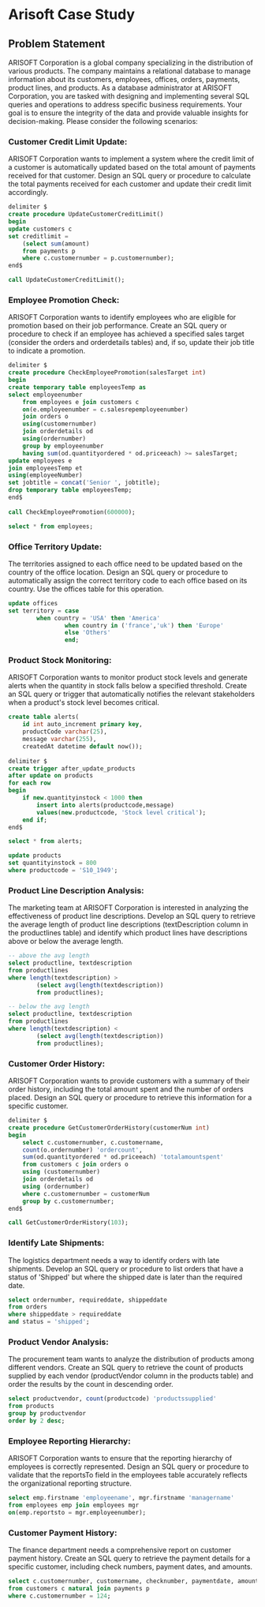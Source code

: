 # Arisoft Case Study 
## Problem Statement
ARISOFT Corporation is a global company specializing in the distribution of various products. The company maintains a relational database to manage information about its customers, employees, offices, orders, payments, product lines, and products. As a database administrator at ARISOFT Corporation, you are tasked with designing and implementing several SQL queries and operations to address specific business requirements. Your goal is to ensure the integrity of the data and provide valuable insights for decision-making. Please consider the following scenarios:

### Customer Credit Limit Update:
ARISOFT Corporation wants to implement a system where the credit limit of a customer is automatically updated based on the total amount of payments received for that customer. Design an SQL query or procedure to calculate the total payments received for each customer and update their credit limit accordingly.

```sql
delimiter $
create procedure UpdateCustomerCreditLimit()
begin
update customers c
set creditlimit = 
	(select sum(amount)
    from payments p
    where c.customernumber = p.customernumber);
end$

call UpdateCustomerCreditLimit();
```

### Employee Promotion Check:
ARISOFT Corporation wants to identify employees who are eligible for promotion based on their job performance. Create an SQL query or procedure to check if an employee has achieved a specified sales target (consider the orders and orderdetails tables) and, if so, update their job title to indicate a promotion.

```sql
delimiter $
create procedure CheckEmployeePromotion(salesTarget int)
begin
create temporary table employeesTemp as
select employeenumber
	from employees e join customers c
	on(e.employeenumber = c.salesrepemployeenumber)
	join orders o
	using(customernumber)
	join orderdetails od
	using(ordernumber)
	group by employeenumber
	having sum(od.quantityordered * od.priceeach) >= salesTarget;
update employees e 
join employeesTemp et
using(employeeNumber)
set jobtitle = concat('Senior ', jobtitle);	    
drop temporary table employeesTemp;
end$
    
call CheckEmployeePromotion(600000);

select * from employees;
```

### Office Territory Update:
The territories assigned to each office need to be updated based on the country of the office location. Design an SQL query or procedure to automatically assign the correct territory code to each office based on its country. Use the offices table for this operation.

```sql
update offices
set territory = case
		when country = 'USA' then 'America'
                when country in ('france','uk') then 'Europe'
                else 'Others'
                end;
```

### Product Stock Monitoring:
ARISOFT Corporation wants to monitor product stock levels and generate alerts when the quantity in stock falls below a specified threshold. Create an SQL query or trigger that automatically notifies the relevant stakeholders when a product's stock level becomes critical.

```sql
create table alerts(
	id int auto_increment primary key,
	productCode varchar(25),
	message varchar(255),
	createdAt datetime default now());
    
delimiter $
create trigger after_update_products
after update on products
for each row
begin
	if new.quantityinstock < 1000 then
		insert into alerts(productcode,message)
        values(new.productcode, 'Stock level critical');
	end if;
end$

select * from alerts;

update products
set quantityinstock = 800
where productcode = 'S10_1949';
```

### Product Line Description Analysis:
The marketing team at ARISOFT Corporation is interested in analyzing the effectiveness of product line descriptions. Develop an SQL query to retrieve the average length of product line descriptions (textDescription column in the productlines table) and identify which product lines have descriptions above or below the average length.

```sql
-- above the avg length
select productline, textdescription
from productlines 
where length(textdescription) > 
		(select avg(length(textdescription))
		from productlines);

-- below the avg length
select productline, textdescription
from productlines 
where length(textdescription) < 
		(select avg(length(textdescription))
		from productlines);
```

### Customer Order History:
ARISOFT Corporation wants to provide customers with a summary of their order history, including the total amount spent and the number of orders placed. Design an SQL query or procedure to retrieve this information for a specific customer.

```sql
delimiter $
create procedure GetCustomerOrderHistory(customerNum int)
begin
	select c.customernumber, c.customername, 
    count(o.ordernumber) 'ordercount',
    sum(od.quantityordered * od.priceeach) 'totalamountspent'
    from customers c join orders o
    using (customernumber)
    join orderdetails od
    using (ordernumber)
    where c.customernumber = customerNum
    group by c.customernumber;
end$

call GetCustomerOrderHistory(103);
```

### Identify Late Shipments:
The logistics department needs a way to identify orders with late shipments. Develop an SQL query or procedure to list orders that have a status of 'Shipped' but where the shipped date is later than the required date.

```sql
select ordernumber, requireddate, shippeddate
from orders
where shippeddate > requireddate
and status = 'shipped';
```

### Product Vendor Analysis:
The procurement team wants to analyze the distribution of products among different vendors. Create an SQL query to retrieve the count of products supplied by each vendor (productVendor column in the products table) and order the results by the count in descending order.

```sql
select productvendor, count(productcode) 'productssupplied'
from products
group by productvendor
order by 2 desc;
```

### Employee Reporting Hierarchy:
ARISOFT Corporation wants to ensure that the reporting hierarchy of employees is correctly represented. Design an SQL query or procedure to validate that the reportsTo field in the employees table accurately reflects the organizational reporting structure.

```sql
select emp.firstname 'employeename', mgr.firstname 'managername'
from employees emp join employees mgr
on(emp.reportsto = mgr.employeenumber);
```

### Customer Payment History:
The finance department needs a comprehensive report on customer payment history. Create an SQL query to retrieve the payment details for a specific customer, including check numbers, payment dates, and amounts.

```sql
select c.customernumber, customername, checknumber, paymentdate, amount
from customers c natural join payments p
where c.customernumber = 124;
```
